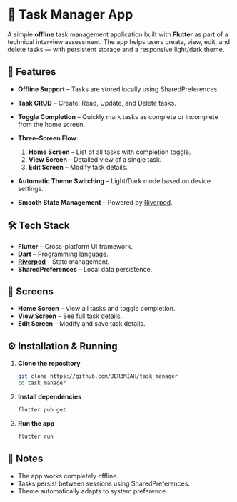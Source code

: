 # 📝 Task Manager App

A simple **offline** task management application built with **Flutter** as part of a technical interview assessment.
The app helps users create, view, edit, and delete tasks — with persistent storage and a responsive light/dark theme.

## 🚀 Features

- **Offline Support** – Tasks are stored locally using SharedPreferences.
- **Task CRUD** – Create, Read, Update, and Delete tasks.
- **Toggle Completion** – Quickly mark tasks as complete or incomplete from the home screen.
- **Three-Screen Flow**:

  1. **Home Screen** – List of all tasks with completion toggle.
  2. **View Screen** – Detailed view of a single task.
  3. **Edit Screen** – Modify task details.

- **Automatic Theme Switching** – Light/Dark mode based on device settings.
- **Smooth State Management** – Powered by [Riverpod](https://riverpod.dev/).

## 🛠️ Tech Stack

- **Flutter** – Cross-platform UI framework.
- **Dart** – Programming language.
- **[Riverpod](https://riverpod.dev/)** – State management.
- **SharedPreferences** – Local data persistence.

## 📸 Screens

- **Home Screen** – View all tasks and toggle completion.
- **View Screen** – See full task details.
- **Edit Screen** – Modify and save task details.

## ⚙️ Installation & Running

1. **Clone the repository**

   ```bash
   git clone https://github.com/JER3MIAH/task_manager
   cd task_manager
   ```

2. **Install dependencies**

   ```bash
   flutter pub get
   ```

3. **Run the app**

   ```bash
   flutter run
   ```

## 📌 Notes

- The app works completely offline.
- Tasks persist between sessions using SharedPreferences.
- Theme automatically adapts to system preference.
